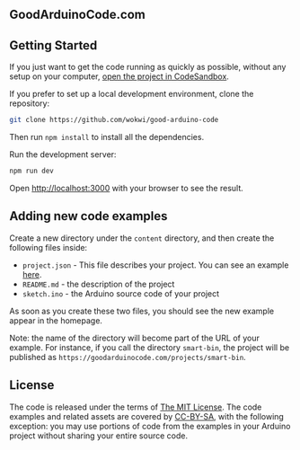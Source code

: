 ## GoodArduinoCode.com

## Getting Started

If you just want to get the code running as quickly as possible,
without any setup on your computer, [open the project in CodeSandbox](https://githubbox.com/wokwi/good-arduino-code).

If you prefer to set up a local development environment, clone the repository:

```bash
git clone https://github.com/wokwi/good-arduino-code
```

Then run `npm install` to install all the dependencies.

Run the development server:

```bash
npm run dev
```

Open [http://localhost:3000](http://localhost:3000) with your browser to see the result.

## Adding new code examples

Create a new directory under the `content` directory, and then create the following files inside:

- `project.json` - This file describes your project. You can see an example [here](content/simon/project.json).
- `README.md` - the description of the project
- `sketch.ino` - the Arduino source code of your project

As soon as you create these two files, you should see
the new example appear in the homepage.

Note: the name of the directory will become part of the URL of your example. For instance, if you call the
directory `smart-bin`, the project will be published
as `https://goodarduinocode.com/projects/smart-bin`.

## License

The code is released under the terms of [The MIT License](LICENSE). The code examples and related assets are covered by [CC-BY-SA](https://creativecommons.org/licenses/by-sa/4.0/),
with the following exception: you may use portions of code from the examples in your Arduino project without sharing your entire source code.
